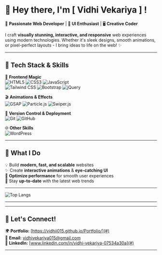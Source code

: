 # 👋 Hey there, I'm [ Vidhi Vekariya ] !

🚀 **Passionate Web Developer** | 🎨 **UI Enthusiast** | 🖥️ **Creative Coder**  

I craft **visually stunning, interactive, and responsive** web experiences using modern technologies. Whether it's sleek designs, smooth animations, or pixel-perfect layouts - I bring ideas to life on the web! ✨  

---

## 🔧 Tech Stack & Skills  
🎨 **Frontend Magic**  
![HTML5](https://img.shields.io/badge/-HTML5-E34F26?style=flat&logo=html5&logoColor=white)  ![CSS3](https://img.shields.io/badge/-CSS3-1572B6?style=flat&logo=css3&logoColor=white)  ![JavaScript](https://img.shields.io/badge/-JavaScript-F7DF1E?style=flat&logo=javascript&logoColor=black)  
![Tailwind CSS](https://img.shields.io/badge/-TailwindCSS-38B2AC?style=flat&logo=tailwind-css&logoColor=white)  ![Bootstrap](https://img.shields.io/badge/-Bootstrap-7952B3?style=flat&logo=bootstrap&logoColor=white)  ![jQuery](https://img.shields.io/badge/-jQuery-0769AD?style=flat&logo=jquery&logoColor=white)  

🎬 **Animations & Effects**  
![GSAP](https://img.shields.io/badge/-GSAP-88CE02?style=flat&logo=greensock&logoColor=white)  ![Particle.js](https://img.shields.io/badge/-Particle.js-000000?style=flat)  ![Swiper.js](https://img.shields.io/badge/-Swiper.js-6332F6?style=flat)  

🔗 **Version Control & Deployment**  
![Git](https://img.shields.io/badge/-Git-F05032?style=flat&logo=git&logoColor=white)  ![GitHub](https://img.shields.io/badge/-GitHub-181717?style=flat&logo=github&logoColor=white)  

🌐 **Other Skills**  
![WordPress](https://img.shields.io/badge/-WordPress-21759B?style=flat&logo=wordpress&logoColor=white)  

---

## 🎨 What I Do  
💡 Build **modern, fast, and scalable** websites   
✨ Create **interactive animations** & **eye-catching UI**  
🔧 **Optimize performance** for smooth user experiences  
🚀 Stay **up-to-date** with the latest web trends  

---

![Top Langs](https://github-readme-stats.vercel.app/api/top-langs/?username=vidhii015&layout=compact&theme=radical)

---



---

## 🚀 Let's Connect!  
🌍 **Portfolio:** [https://vidhii015.github.io/Portfolio/](#)  
📩 **Email:** [vidhivekariya015@gmail.com](#)  
💼 **LinkedIn:** [www.linkedin.com/in/vidhi-vekariya-07534a30a](#)  

---


